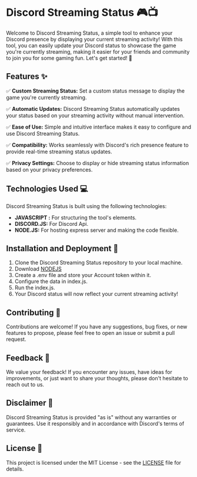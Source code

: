 # Discord Streaming Status 🎮📺

Welcome to Discord Streaming Status, a simple tool to enhance your Discord presence by displaying your current streaming activity! With this tool, you can easily update your Discord status to showcase the game you're currently streaming, making it easier for your friends and community to join you for some gaming fun. Let's get started! 🚀

## Features ✨

✅ **Custom Streaming Status:** Set a custom status message to display the game you're currently streaming.

✅ **Automatic Updates:** Discord Streaming Status automatically updates your status based on your streaming activity without manual intervention.

✅ **Ease of Use:** Simple and intuitive interface makes it easy to configure and use Discord Streaming Status.

✅ **Compatibility:** Works seamlessly with Discord's rich presence feature to provide real-time streaming status updates.

✅ **Privacy Settings:** Choose to display or hide streaming status information based on your privacy preferences.

## Technologies Used 💻

Discord Streaming Status is built using the following technologies:

- **JAVASCRIPT :** For structuring the tool's elements.
- **DISCORD.JS:** For Discord Api.
- **NODE.JS:** For hosting express server and making the code flexible.

## Installation and Deployment 🚀

1. Clone the Discord Streaming Status repository to your local machine.
2. Download [NODEJS](https://nodejs.org/en/download)
3. Create a .env file and store your Account token within it.
4. Configure the data in index.js.
5. Run the index.js.
6. Your Discord status will now reflect your current streaming activity!

## Contributing 🤝

Contributions are welcome! If you have any suggestions, bug fixes, or new features to propose, please feel free to open an issue or submit a pull request.

## Feedback 📝

We value your feedback! If you encounter any issues, have ideas for improvements, or just want to share your thoughts, please don't hesitate to reach out to us.

## Disclaimer 📣

Discord Streaming Status is provided "as is" without any warranties or guarantees. Use it responsibly and in accordance with Discord's terms of service.

## License 📄

This project is licensed under the MIT License - see the [LICENSE](LICENSE) file for details.

